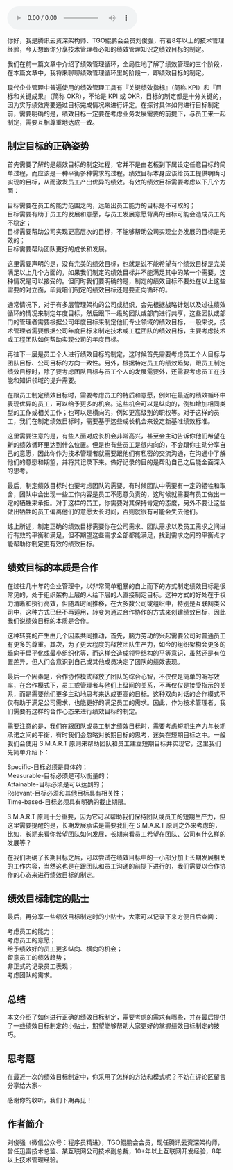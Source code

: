 <audio title="第116讲 _ 刘俊强：必知绩效管理知识之绩效目标的制定" src="https://static001.geekbang.org/resource/audio/a7/fd/a77ad7c2481313f5a0839caeda22edfd.mp3" controls="controls"></audio> 
<p>你好，我是腾讯云资深架构师、TGO鲲鹏会会员刘俊强，有着8年以上的技术管理经验，今天想跟你分享技术管理者必知的绩效管理知识之绩效目标的制定。</p><p>我们在前一篇文章中介绍了绩效管理循环，全局性地了解了绩效管理的三个阶段，在本篇文章中，我将来聊聊绩效管理循环里的阶段一，即绩效目标的制定。</p><p>现代企业管理中普遍使用的绩效管理工具有『关键绩效指标』（简称 KPI）和『目标和关键成果』（简称 OKR），不论是 KPI 或 OKR，目标的制定都是十分关键的，因为实际绩效需要通过目标完成情况来进行评定。在探讨具体如何进行目标制定前，需要明确的是，绩效目标一定要在考虑业务发展需要的前提下，与员工来一起制定，需要互相尊重地达成一致。</p><h2>制定目标的正确姿势</h2><p>首先需要了解的是绩效目标的制定过程，它并不是由老板到下属设定任意目标的简单过程，而应该是一种平衡多种需求的过程。绩效目标本身应该给员工提供明确可实现的目标，从而激发员工产出优异的绩效。有效的绩效目标需要考虑以下几个方面：</p><p>目标需要在员工的能力范围之内，远超出员工能力的目标是不可取的；<br>
目标需要有助于员工的发展和意愿，与员工发展意愿背离的目标可能会造成员工的不稳定；<br>
目标需要帮助公司实现更高层次的目标，不能够帮助公司实现业务发展的目标是无效的；<br>
目标需要帮助团队更好的成长和发展。</p><!-- [[[read_end]]] --><p>这里需要声明的是，没有完美的绩效目标，也就是说不能希望有个绩效目标是完美满足以上几个方面的，如果我们制定的绩效目标并不能满足其中的某一个需要，这种情况是可以接受的。但同时我们要明确的是，制定的绩效目标不要处在以上这些需要的对立面，毕竟咱们制定的绩效目标还是要正向循环的。</p><p>通常情况下，对于有多层管理架构的公司或组织，会先根据战略计划以及过往绩效循环的情况来制定年度目标，然后跟下一级的团队或部门进行共享，这些团队或部门的管理者需要根据公司年度目标来制定他们专业领域的绩效目标，一般来说，技术管理者需要根据公司年度目标来制定技术或工程团队的绩效目标，主要考虑技术或工程团队如何帮助实现公司的年度目标。</p><p>再往下一层是员工个人进行绩效目标的制定，这时候首先需要考虑员工个人目标与团队目标、公司目标的方向一致性。另外，根据特定员工的绩效趋势，跟员工制定绩效目标时，除了要考虑团队目标与员工个人的发展需要外，还需要考虑员工在技能和知识领域的提升需要。</p><p>在跟员工制定绩效目标时，需要考虑员工的特质和意愿，例如在最近的绩效循环中表现优异的员工，可以给予更多的机会。这些机会可以是纵向的，例如增加相同类型的工作或相关工作；也可以是横向的，例如更高级别的职权等。对于这样的员工，我们在制定绩效目标时，需要基于这些成长机会来设定新基准绩效标准。</p><p>这里需要注意的是，有些人面对成长机会非常高兴，甚至会主动告诉你他们希望在新的绩效循环里达到什么位置。但是也有些员工是很内向的，不会跟你主动分享自己的意愿，因此你作为技术管理者就需要跟他们有私密的交流沟通，在沟通中了解他们的意愿和期望，并将其记录下来。做好记录的目的是帮助自己之后能全面深入的思考。</p><p>最后，制定绩效目标时也要考虑团队的需要，有时候团队中需要有一定的牺牲和取舍，团队中会出现一些工作内容是员工不愿意负责的，这时候就需要有员工做出一定的牺牲来承担。对于这样的员工，你需要对其保持肯定的态度，另外不要让这些做出牺牲的员工偏离他们的意愿太长时间，否则就很有可能会失去他们。</p><p>综上所述，制定正确的绩效目标需要你在公司需求、团队需求以及员工需求之间进行有效的平衡和满足，但不期望这些需求全部都能满足，找到需求之间的平衡点才能帮助你制定更有效的绩效目标。</p><h2>绩效目标的本质是合作</h2><p>在过往几十年的企业管理中，以非常简单粗暴的自上而下的方式制定绩效目标是很常见的，处于组织架构上层的人给下层的人直接制定目标。这种方式的好处在于权力清晰和执行高效，但随着时间推移，在大多数公司或组织中，特别是互联网类公司中，这种方式已经不再适用，转变为通过合作协作的方式来创建绩效目标，因此我们说绩效目标的本质是合作。</p><p>这种转变的产生由几个因素共同推动，首先，脑力劳动的兴起需要公司对普通员工有更多的尊重。其次，为了更大程度的释放团队生产力，如今的组织架构会更多的趋向于扁平化或最小组织化等，而这样会造成领导结构的平等意识，虽然还是有位置差异，但人们会意识到自己或其他成员决定了团队的绩效表现。</p><p>最后一个因素是，合作协作模式释放了团队的综合心智，不仅仅是简单的听写效率，在合作模式下，员工或管理者与他们上级间的关系，不再仅仅是接受指示的关系，而是需要他们更多主动地思考来达成更高的目标。这种双向对话的合作模式不仅有助于满足公司需求，也能更好的满足员工的需求。因此，作为技术管理者，我们需要有这样的合作心态来进行绩效目标的制定。</p><p>需要注意的是，我们在跟团队或员工制定绩效目标时，需要考虑短期生产力与长期承诺之间的平衡，有时我们会忽略对长期目标的思考，迷失在短期目标之中。一般我们会使用 S.M.A.R.T 原则来帮助团队和员工建立短期目标并实现它，这里我们先简单介绍下：</p><p>Specific-目标必须是具体的；<br>
Measurable-目标必须是可以衡量的；<br>
Attainable-目标必须是可以达到的；<br>
Relevant-目标必须和其他目标具有相关性；<br>
Time-based-目标必须具有明确的截止期限。</p><p>S.M.A.R.T 原则十分重要，因为它可以帮助我们保持团队或员工的短期生产力，但这里需要提醒的是，长期发展承诺是需要我们在 S.M.A.R.T 原则之外来考虑的，比如，长期来看你希望团队如何发展，长期来看员工希望在团队、公司有什么样的发展等？</p><p>在我们明确了长期目标之后，可以尝试在绩效目标中的一小部分加上长期发展相关的工作内容，当然这也是在跟团队和员工沟通的前提下进行的，我们需要以合作协作的心态来进行绩效目标的制定。</p><h2>绩效目标制定的贴士</h2><p>最后，再分享一些绩效目标制定时的小贴士，大家可以记录下来方便日后查阅：</p><p>考虑员工的能力；<br>
考虑员工的意愿；<br>
给予绩效好的员工更多纵向、横向的机会；<br>
留意员工的绩效趋势；<br>
非正式的记录员工表现；<br>
考虑团队的需求。</p><h2>总结</h2><p>本文介绍了如何进行正确的绩效目标制定，需要考虑的需求有哪些，并在最后提供了一些绩效目标制定的小贴士，期望能够帮助大家更好的掌握绩效目标制定的技巧。</p><h2>思考题</h2><p>在最近一次的绩效目标制定中，你采用了怎样的方法和模式呢？不妨在评论区留言分享给大家~</p><p>感谢你的收听，我们下期再见！</p><h2>作者简介</h2><p>刘俊强（微信公众号：程序员精进），TGO鲲鹏会会员，现任腾讯云资深架构师，曾任迅雷技术总监、某互联网公司技术副总裁，10+年以上互联网开发经验，8年以上技术管理经验。</p><p></p>